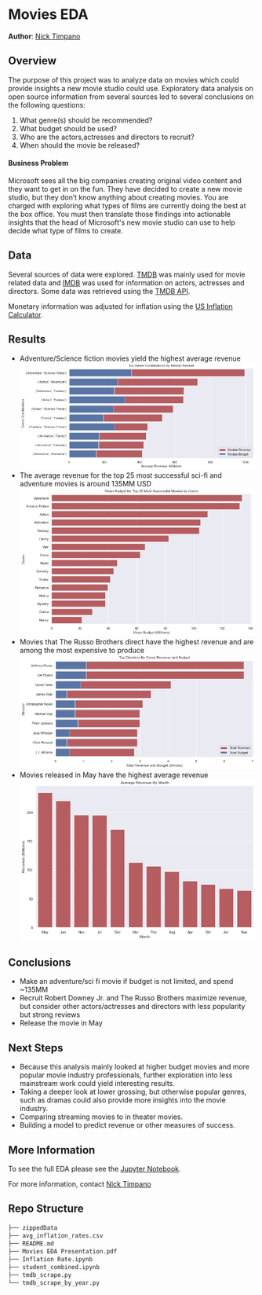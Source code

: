 # Movies EDA 
**Author**: [Nick Timpano](mailto:nick.timpano@gmail.com)

## Overview
The purpose of this project was to analyze data on movies which could provide insights a new movie studio could use. Exploratory data analysis on open source information from several sources led to several conclusions on the following questions:
1. What genre(s) should be recommended? 
2. What budget should be used? 
3. Who are the actors,actresses and directors to recruit? 
4. When should the movie be released? 

#### Business Problem 
Microsoft sees all the big companies creating original video content and they want to get in on the fun. They have decided to create a new movie studio, but they don’t know anything about creating movies. You are charged with exploring what types of films are currently doing the best at the box office. You must then translate those findings into actionable insights that the head of Microsoft's new movie studio can use to help decide what type of films to create.

## Data 
Several sources of data were explored. [TMDB](https://www.themoviedb.org/?language=en-US) was mainly used for movie related data and [IMDB](https://www.imdb.com/interfaces/) was used for information on actors, actresses and directors. Some data was retrieved using the [TMDB API](https://developers.themoviedb.org/3/getting-started/introduction). 

Monetary information was adjusted for inflation using the [US Inflation Calculator](https://www.usinflationcalculator.com/inflation/historical-inflation-rates). 

## Results
- Adventure/Science fiction movies yield the highest average revenue 
![revenue_by_genre_combo](./pictures/genre_combinations_median_revenue.png)
- The average revenue for the top 25 most successful sci-fi and adventure movies is around 135MM USD  
![budget_top_25](./pictures/budget_top_25_by_genre.png)
- Movies that The Russo Brothers direct have the highest revenue and are among the most expensive to produce 
![directors](./pictures/top_directors_revenue.png)
- Movies released in May have the highest average revenue 
![revenue_by_month](./pictures/mean_revenue_per_month.png)

## Conclusions 

- Make an adventure/sci fi movie if budget is not limited, and spend ~135MM 
- Recruit Robert Downey Jr. and The Russo Brothers maximize revenue, but consider other actors/actresses and directors with less popularity but strong reviews  
- Release the movie in May 

## Next Steps 
- Because this analysis mainly looked at higher budget movies and more popular movie industry professionals, further exploration into less mainstream work could yield interesting results. 
- Taking a deeper look at lower grossing, but otherwise popular genres, such as dramas could also provide more insights into the movie industry. 
- Comparing streaming movies to in theater movies. 
- Building a model to predict revenue or other measures of success. 

## More Information 
To see the full EDA please see the [Jupyter Notebook](./student_combined.ipynb). 

For more information, contact [Nick Timpano](mailto:nick.timpano@gmail.com)

## Repo Structure 

```
├── zippedData
├── avg_inflation_rates.csv
├── README.md
├── Movies EDA Presentation.pdf
├── Inflation Rate.ipynb
├── student_combined.ipynb
├── tmdb_scrape.py
└── tmdb_scrape_by_year.py
```
